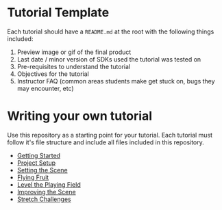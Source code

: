 # Tutorial Template

Each tutorial should have a `README.md` at the root with the following things included:

1. Preview image or gif of the final product
1. Last date / minor version of SDKs used the tutorial was tested on
1. Pre-requisites to understand the tutorial
1. Objectives for the tutorial
1. Instructor FAQ (common areas students make get stuck on, bugs they may encounter, etc)

# Writing your own tutorial

Use this repository as a starting point for your tutorial. Each tutorial must follow it's file structure and include all files included in this repository.

- [Getting Started](P00-Getting-Started) 
- [Project Setup](P01-Project-Setup)
- [Setting the Scene](P02-Setting-the-Scene)
- [Flying Fruit](P03-Flying-Fruit)
- [Level the Playing Field](P04-Level-the-Playing-Field)
- [Improving the Scene](P05-Improving-the-Scene)
- [Stretch Challenges](P06-Stretch-Challenges)
